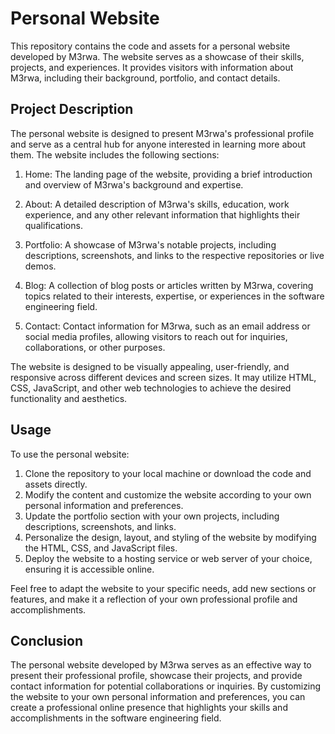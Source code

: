 # Personal Website

This repository contains the code and assets for a personal website developed by M3rwa. The website serves as a showcase of their skills, projects, and experiences. It provides visitors with information about M3rwa, including their background, portfolio, and contact details.

## Project Description

The personal website is designed to present M3rwa's professional profile and serve as a central hub for anyone interested in learning more about them. The website includes the following sections:

1. Home: The landing page of the website, providing a brief introduction and overview of M3rwa's background and expertise.

2. About: A detailed description of M3rwa's skills, education, work experience, and any other relevant information that highlights their qualifications.

3. Portfolio: A showcase of M3rwa's notable projects, including descriptions, screenshots, and links to the respective repositories or live demos.

4. Blog: A collection of blog posts or articles written by M3rwa, covering topics related to their interests, expertise, or experiences in the software engineering field.

5. Contact: Contact information for M3rwa, such as an email address or social media profiles, allowing visitors to reach out for inquiries, collaborations, or other purposes.

The website is designed to be visually appealing, user-friendly, and responsive across different devices and screen sizes. It may utilize HTML, CSS, JavaScript, and other web technologies to achieve the desired functionality and aesthetics.

## Usage

To use the personal website:

1. Clone the repository to your local machine or download the code and assets directly.
2. Modify the content and customize the website according to your own personal information and preferences.
3. Update the portfolio section with your own projects, including descriptions, screenshots, and links.
4. Personalize the design, layout, and styling of the website by modifying the HTML, CSS, and JavaScript files.
5. Deploy the website to a hosting service or web server of your choice, ensuring it is accessible online.

Feel free to adapt the website to your specific needs, add new sections or features, and make it a reflection of your own professional profile and accomplishments.

## Conclusion

The personal website developed by M3rwa serves as an effective way to present their professional profile, showcase their projects, and provide contact information for potential collaborations or inquiries. By customizing the website to your own personal information and preferences, you can create a professional online presence that highlights your skills and accomplishments in the software engineering field.
